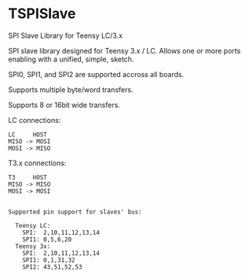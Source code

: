 # TSPISlave
SPI Slave Library for Teensy LC/3.x


  SPI slave library designed for Teensy 3.x / LC. Allows one or more ports enabling with a unified, simple, sketch.
 
  SPI0, SPI1, and SPI2 are supported accross all boards.
 
  Supports multiple byte/word transfers.
 
  Supports 8 or 16bit wide transfers.
 
  
  LC connections:
   
    LC     HOST
    MISO -> MOSI
    MOSI -> MISO
  
  T3.x connections:
  
    T3     HOST
    MISO -> MISO
    MOSI -> MOSI
  
  
    Supported pin support for slaves' bus:
 
      Teensy LC:
        SPI:  2,10,11,12,13,14
        SPI1: 0,5,6,20
      Teensy 3x:
        SPI:  2,10,11,12,13,14
        SPI1: 0,1,31,32
        SPI2: 43,51,52,53

